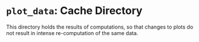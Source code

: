 # ```plot_data```: Cache Directory

This directory holds the results of computations, so that changes to plots do not result in intense re-computation of the same data.